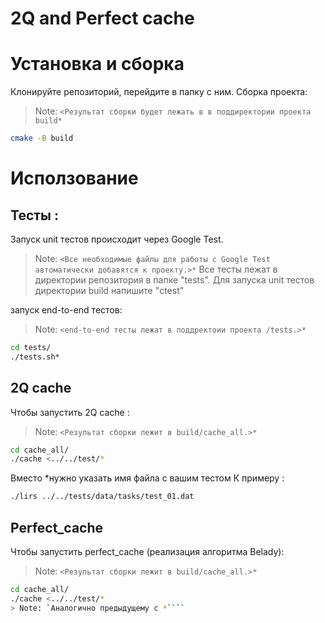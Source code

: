 # 2Q and Perfect cache 
# Установка и сборка
Клонируйте репозиторий, перейдите в папку с ним.
Сборка проекта:
> Note: `<Результат сборки будет лежать в в поддиректории проекта build*`
```sh
cmake -B build
```

# Исползование 
## Тесты :
Запуск unit тестов происходит через Google Test. 
> Note: `<Все необходимые файлы для работы с Google Test автоматически добавятся к проекту.>*`
Все тесты лежат в директории репозитория в папке "tests". 
Для запуска unit тестов директории build напишите "ctest"

запуск end-to-end тестов:
> Note: `<end-to-end тесты лежат в поддректоии проекта /tests.>*`
```sh
cd tests/
./tests.sh*
```
## 2Q cache
Чтобы запустить 2Q cache :
> Note: `<Результат сборки лежит в build/cache_all.>*`
```sh
cd cache_all/
./cache <../../test/*
```
Вместо *нужно указать имя файла с вашим тестом
К примеру :
```sh
./lirs ../../tests/data/tasks/test_01.dat
```
## Perfect_cache
Чтобы запустить perfect_cache (реализация алгоритма Belady):
> Note: `<Результат сборки лежит в build/cache_all.>*`
```sh
cd cache_all/
./cache <../../test/*
> Note: `Аналогично предыдущему с *````